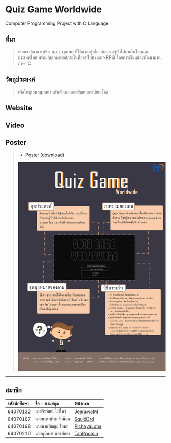 # Quiz Game Worldwide
Computer Programming Project with C Language

## ที่มา
> พวกเราต้องการสร้าง quiz game ที่ให้ความรู้เกี่ยวกับความรู้ทั่วไปภายในโลกและประเทศไทย พร้อมกับเกมเพลย์ภายในที่ออกไปทางแนว RPG โดยการเขียนและพัฒนาผ่านภาษา C


## วัตถุประสงค์
> เพื่อให้ผู้เล่นสนุกสนานกับตัวเกม และพัฒนาการเขียนโค้ด


## Website



## Video



## Poster
> * [Poster (download)](https://drive.google.com/u/1/uc?id=1t4YyNaY0fB7iYnSVVjrXCsk5jGsxqMG0&export=download)
> 
>  ![Poster (download)](poster/postercompro.jpg)

---
สมาชิก
---

| รหัสนักศึกษา | ชื่อ - นามสกุล | Github |
| :-------- | :-------- | :--------- |
|  64070132  |  นายจีรวัฒน์ ไม้ไหว  | [JeerawatM](https://github.com/JeerawatM)   |
|  64070167  |  นายนนทพัทธ์ จิ๋วน๊อต  | [Squid3rd](https://github.com/Squid3rd)  |
|  64070198  |  นายนายพิชญะ โลหะ  | [PichayaLoha](https://github.com/PichayaLoha)   |
|  64070210  |  นายภูมินทร์ ขจรศักดา | [TanPoomin](https://github.com/TanPoomin)  |